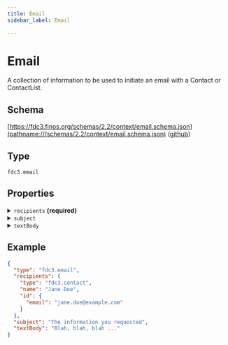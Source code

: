 ```yaml
---
title: Email
sidebar_label: Email

---
```


# Email

A collection of information to be used to initiate an email with a Contact or ContactList.

## Schema

[https://fdc3.finos.org/schemas/2.2/context/email.schema.json](pathname:///schemas/2.2/context/email.schema.json) ([github](https://github.com/finos/FDC3/tree/main/packages/fdc3-context/schemas/context/email.schema.json))

## Type

`fdc3.email`

## Properties

<details>
  <summary><code>recipients</code> <strong>(required)</strong></summary>

**One of:**

- **type**: [Contact](Contact)
- **type**: [ContactList](ContactList)

One or more recipients for the email.

</details>

<details>
  <summary><code>subject</code></summary>

**type**: `string`

Subject line for the email.

</details>

<details>
  <summary><code>textBody</code></summary>

**type**: `string`

Body content for the email.

</details>

## Example

```json
{
  "type": "fdc3.email",
  "recipients": {
    "type": "fdc3.contact",
    "name": "Jane Doe",
    "id": {
      "email": "jane.doe@example.com"
    }
  },
  "subject": "The information you requested",
  "textBody": "Blah, blah, blah ..."
}
```

